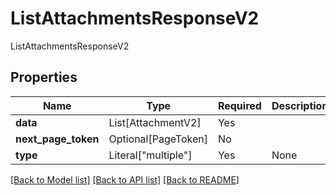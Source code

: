 # ListAttachmentsResponseV2

ListAttachmentsResponseV2

## Properties
| Name | Type | Required | Description |
| ------------ | ------------- | ------------- | ------------- |
**data** | List[AttachmentV2] | Yes |  |
**next_page_token** | Optional[PageToken] | No |  |
**type** | Literal["multiple"] | Yes | None |


[[Back to Model list]](../../README.md#models-v2-link) [[Back to API list]](../../README.md#documentation-for-api-endpoints) [[Back to README]](../../README.md)
